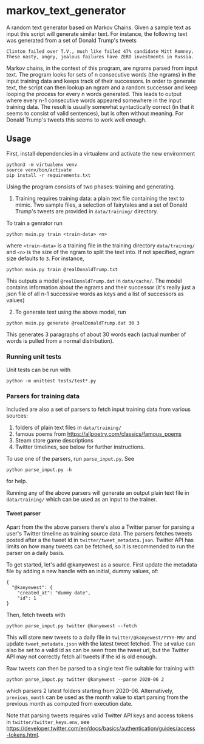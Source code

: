 # markov_text_generator

A random text generator based on Markov Chains. Given a sample text as input this script will generate similar text. For instance, the following text was generated from a set of Donald Trump's tweets
```
Clinton failed over T.V., much like failed 47% candidate Mitt Romney.
These nasty, angry, jealous failures have ZERO investments in Russia.
```

Markov chains, in the context of this program, are ngrams parsed from input text. The program looks for sets of n consecutive words (the ngrams) in the input training data and keeps track of their successors. In order to generate text, the script can then lookup an ngram and a random successor and keep looping the process for every n words generated. This leads to output where every n-1 consecutive words appeared somewhere in the input training data. The result is usually somewhat syntactically correct (in that it seems to consist of valid sentences), but is often without meaning. For Donald Trump's tweets this seems to work well enough.


## Usage
First, install dependencies in a virtualenv and activate the new environment
```
python3 -m virtualenv venv
source venv/bin/activate
pip install -r requirements.txt
```

Using the program consists of two phases: training and generating.

1. Training requires training data: a plain text file containing the text to mimic. Two sample files, a selection of fairytales and a set of Donald Trump's tweets are provided in `data/training/` directory.

To train a genrator run
```
python main.py train <train-data> <n>
```
where `<train-data>` is a training file in the training directory `data/training/` and `<n>` is the size of the ngram to split the text into. If not specified, ngram size defaults to `3`. For instance,
```
python main.py train @realDonaldTrump.txt
```
This outputs a model `@realDonaldTrump.dat` in `data/cache/`. The model contains information about the ngrams and their successor (it's really just a json file of all n-1 successive words as keys and a list of successors as values)

2. To generate text using the above model, run
```
python main.py generate @realDonaldTrump.dat 30 3
```
This generates 3 paragraphs of about 30 words each (actual number of words is pulled from a normal distribution).


### Running unit tests
Unit tests can be run with
```
python -m unittest tests/test*.py
```

### Parsers for training data
Included are also a set of parsers to fetch input training data from various sources:
 1. folders of plain text files in `data/training/`
 2. famous poems from https://allpoetry.com/classics/famous_poems
 3. Steam store game descriptions
 4. Twitter timelines, see below for further instructions.

To use one of the parsers, run `parse_input.py`. See
```
python parse_input.py -h
```
for help.

Running any of the above parsers will generate an output plain text file in `data/training/` which can be used as an input to the trainer.

#### Tweet parser
Apart from the the above parsers there's also a Twitter parser for parsing a user's Twitter timeline as training source data. The parsers fetches tweets posted after a the tweet id in `twitter/tweet_metadata.json`. Twitter API has limits on how many tweets can be fetched, so it is recommended to run the parser on a daily basis.

To get started, let's add @kanyewest as a source. First update the metadata file by adding a new handle with an initial, dummy values, of:
```
{
  "@kanyewest": {
    "created_at": "dummy date",
    "id": 1
}
```
Then, fetch tweets with
```
python parse_input.py twitter @kanyewest --fetch
```
This will store new tweets to a daily file in `twitter/@kanyewest/YYYY-MM/` and update `tweet_metadata.json` with the latest tweet fetched. The `id` value can also be set to a valid id as can be seen from the tweet url, but the Twitter API may not correctly fetch all tweets if the id is old enough.

Raw tweets can then be parsed to a single text file suitable for training with
```
python parse_input.py twitter @kanyewest --parse 2020-06 2
```
which parsers 2 latest folders starting from 2020-06. Alternatively, `previous_month` can be used as the month value to start parsing from the previous month as computed from execution date.

Note that parsing tweets requires valid Twitter API keys and access tokens in `twitter/twitter_keys.env`, see https://developer.twitter.com/en/docs/basics/authentication/guides/access-tokens.html.
